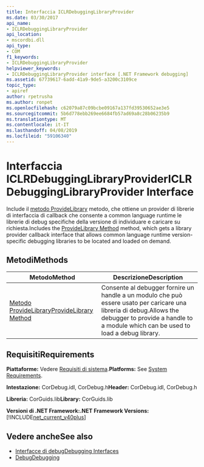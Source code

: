 ```yaml
---
title: Interfaccia ICLRDebuggingLibraryProvider
ms.date: 03/30/2017
api_name:
- ICLRDebuggingLibraryProvider
api_location:
- mscordbi.dll
api_type:
- COM
f1_keywords:
- ICLRDebuggingLibraryProvider
helpviewer_keywords:
- ICLRDebuggingLibraryProvider interface [.NET Framework debugging]
ms.assetid: 67739617-6add-41a9-9de5-a3200c3109ce
topic_type:
- apiref
author: rpetrusha
ms.author: ronpet
ms.openlocfilehash: c62079a87c09bcbe09167a137fd39530652ae3e5
ms.sourcegitcommit: 5b6d778ebb269ee6684fb57ad69a8c28b06235b9
ms.translationtype: MT
ms.contentlocale: it-IT
ms.lasthandoff: 04/08/2019
ms.locfileid: "59106340"
---
```

# <a name="iclrdebugginglibraryprovider-interface"></a><span data-ttu-id="eecdd-102">Interfaccia ICLRDebuggingLibraryProvider</span><span class="sxs-lookup"><span data-stu-id="eecdd-102">ICLRDebuggingLibraryProvider Interface</span></span>
<span data-ttu-id="eecdd-103">Include il [metodo ProvideLibrary](../../../../docs/framework/unmanaged-api/debugging/iclrdebugginglibraryprovider-providelibrary-method.md) metodo, che ottiene un provider di librerie di interfaccia di callback che consente a common language runtime le librerie di debug specifiche della versione di individuare e caricare su richiesta.</span><span class="sxs-lookup"><span data-stu-id="eecdd-103">Includes the [ProvideLibrary Method](../../../../docs/framework/unmanaged-api/debugging/iclrdebugginglibraryprovider-providelibrary-method.md) method, which gets a library provider callback interface that allows common language runtime version-specific debugging libraries to be located and loaded on demand.</span></span>  
  
## <a name="methods"></a><span data-ttu-id="eecdd-104">Metodi</span><span class="sxs-lookup"><span data-stu-id="eecdd-104">Methods</span></span>  
  
|<span data-ttu-id="eecdd-105">Metodo</span><span class="sxs-lookup"><span data-stu-id="eecdd-105">Method</span></span>|<span data-ttu-id="eecdd-106">Descrizione</span><span class="sxs-lookup"><span data-stu-id="eecdd-106">Description</span></span>|  
|------------|-----------------|  
|[<span data-ttu-id="eecdd-107">Metodo ProvideLibrary</span><span class="sxs-lookup"><span data-stu-id="eecdd-107">ProvideLibrary Method</span></span>](../../../../docs/framework/unmanaged-api/debugging/iclrdebugginglibraryprovider-providelibrary-method.md)|<span data-ttu-id="eecdd-108">Consente al debugger fornire un handle a un modulo che può essere usato per caricare una libreria di debug.</span><span class="sxs-lookup"><span data-stu-id="eecdd-108">Allows the debugger to provide a handle to a module which can be used to load a debug library.</span></span>|  
  
## <a name="requirements"></a><span data-ttu-id="eecdd-109">Requisiti</span><span class="sxs-lookup"><span data-stu-id="eecdd-109">Requirements</span></span>  
 <span data-ttu-id="eecdd-110">**Piattaforme:** Vedere [Requisiti di sistema](../../../../docs/framework/get-started/system-requirements.md).</span><span class="sxs-lookup"><span data-stu-id="eecdd-110">**Platforms:** See [System Requirements](../../../../docs/framework/get-started/system-requirements.md).</span></span>  
  
 <span data-ttu-id="eecdd-111">**Intestazione:** CorDebug.idl, CorDebug.h</span><span class="sxs-lookup"><span data-stu-id="eecdd-111">**Header:** CorDebug.idl, CorDebug.h</span></span>  
  
 <span data-ttu-id="eecdd-112">**Libreria:** CorGuids.lib</span><span class="sxs-lookup"><span data-stu-id="eecdd-112">**Library:** CorGuids.lib</span></span>  
  
 **<span data-ttu-id="eecdd-113">Versioni di .NET Framework:</span><span class="sxs-lookup"><span data-stu-id="eecdd-113">.NET Framework Versions:</span></span>** [!INCLUDE[net_current_v40plus](../../../../includes/net-current-v40plus-md.md)]  
  
## <a name="see-also"></a><span data-ttu-id="eecdd-114">Vedere anche</span><span class="sxs-lookup"><span data-stu-id="eecdd-114">See also</span></span>

- [<span data-ttu-id="eecdd-115">Interfacce di debug</span><span class="sxs-lookup"><span data-stu-id="eecdd-115">Debugging Interfaces</span></span>](../../../../docs/framework/unmanaged-api/debugging/debugging-interfaces.md)
- [<span data-ttu-id="eecdd-116">Debug</span><span class="sxs-lookup"><span data-stu-id="eecdd-116">Debugging</span></span>](../../../../docs/framework/unmanaged-api/debugging/index.md)
